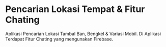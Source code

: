 # Pencarian Lokasi Tempat & Fitur Chating
Aplikasi Pencarian Lokasi Tambal Ban, Bengkel & Variasi Mobil.
Di Aplikasi Terdapat Fitur Chating yang mengunakan Firebase.
